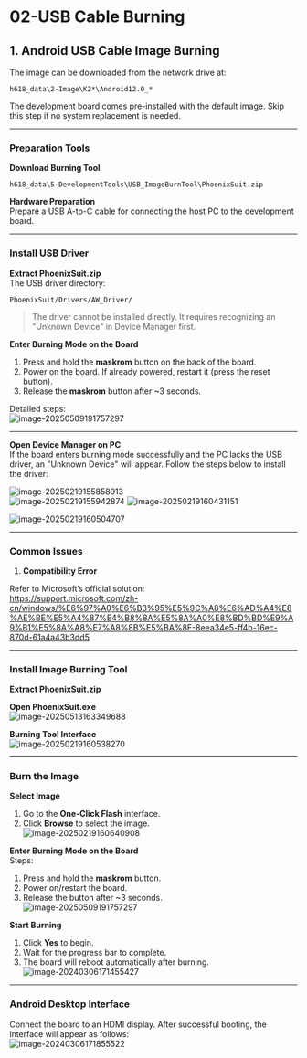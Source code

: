 # 02-USB Cable Burning

## 1. Android USB Cable Image Burning

The image can be downloaded from the network drive at:  
``` 
h618_data\2-Image\K2*\Android12.0_* 
```

The development board comes pre-installed with the default image. Skip this step if no system replacement is needed.  

---

### Preparation Tools  

**Download Burning Tool**  
``` 
h618_data\5-DevelopmentTools\USB_ImageBurnTool\PhoenixSuit.zip 
```

**Hardware Preparation**  
Prepare a USB A-to-C cable for connecting the host PC to the development board.  

---

### Install USB Driver  

**Extract PhoenixSuit.zip**  
The USB driver directory:  
``` 
PhoenixSuit/Drivers/AW_Driver/ 
```

> The driver cannot be installed directly. It requires recognizing an "Unknown Device" in Device Manager first.  

**Enter Burning Mode on the Board**  
1. Press and hold the **maskrom** button on the back of the board.  
2. Power on the board. If already powered, restart it (press the reset button).  
3. Release the **maskrom** button after ~3 seconds.  

Detailed steps:  
![image-20250509191757297](http://tanzhtanzh.oss-cn-shenzhen.aliyuncs.com/img/image-20250509191757297.png)  

---

**Open Device Manager on PC**  
If the board enters burning mode successfully and the PC lacks the USB driver, an "Unknown Device" will appear. Follow the steps below to install the driver:  

![image-20250219155858913](http://tanzhtanzh.oss-cn-shenzhen.aliyuncs.com/img/image-20250219155858913.png)  
![image-20250219155942874](http://tanzhtanzh.oss-cn-shenzhen.aliyuncs.com/img/image-20250219155942874.png) 
 ![image-20250219160431151](http://tanzhtanzh.oss-cn-shenzhen.aliyuncs.com/img/image-20250219160431151.png)

![image-20250219160504707](http://tanzhtanzh.oss-cn-shenzhen.aliyuncs.com/img/image-20250219160504707.png)

---

### Common Issues  

1. **Compatibility Error**   

Refer to Microsoft’s official solution:  
https://support.microsoft.com/zh-cn/windows/%E6%97%A0%E6%B3%95%E5%9C%A8%E6%AD%A4%E8%AE%BE%E5%A4%87%E4%B8%8A%E5%8A%A0%E8%BD%BD%E9%A9%B1%E5%8A%A8%E7%A8%8B%E5%BA%8F-8eea34e5-ff4b-16ec-870d-61a4a43b3dd5  

  

---

### Install Image Burning Tool  

**Extract PhoenixSuit.zip**  

**Open PhoenixSuit.exe**  
![image-20250513163349688](http://tanzhtanzh.oss-cn-shenzhen.aliyuncs.com/img/image-20250513163349688.png)  

**Burning Tool Interface**  
![image-20250219160538270](http://tanzhtanzh.oss-cn-shenzhen.aliyuncs.com/img/image-20250219160538270.png)  

---

### Burn the Image  

**Select Image**  
1. Go to the **One-Click Flash** interface.  
2. Click **Browse** to select the image.  
![image-20250219160640908](http://tanzhtanzh.oss-cn-shenzhen.aliyuncs.com/img/image-20250219160640908.png)  

**Enter Burning Mode on the Board**  
Steps:  
1. Press and hold the **maskrom** button.  
2. Power on/restart the board.  
3. Release the button after ~3 seconds.  
![image-20250509191757297](http://tanzhtanzh.oss-cn-shenzhen.aliyuncs.com/img/image-20250509191757297.png)  

**Start Burning**  
1. Click **Yes** to begin.  
2. Wait for the progress bar to complete.  
3. The board will reboot automatically after burning.  
![image-20240306171455427](http://tanzhtanzh.oss-cn-shenzhen.aliyuncs.com/img/image-20240306171455427.png)  

---

### Android Desktop Interface  

Connect the board to an HDMI display. After successful booting, the interface will appear as follows:  
![image-20240306171855522](http://tanzhtanzh.oss-cn-shenzhen.aliyuncs.com/img/image-20240306171855522.png)